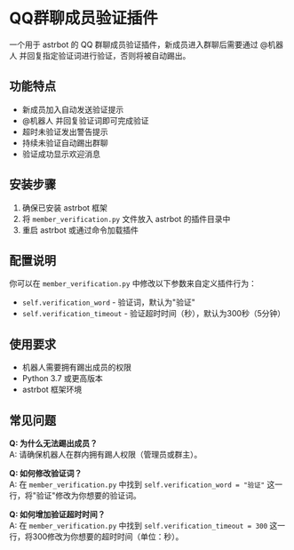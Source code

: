 # QQ群聊成员验证插件

一个用于 astrbot 的 QQ 群聊成员验证插件，新成员进入群聊后需要通过 @机器人 并回复指定验证词进行验证，否则将被自动踢出。

## 功能特点

- 新成员加入自动发送验证提示
- @机器人 并回复验证词即可完成验证
- 超时未验证发出警告提示
- 持续未验证自动踢出群聊
- 验证成功显示欢迎消息

## 安装步骤

1. 确保已安装 astrbot 框架
2. 将 `member_verification.py` 文件放入 astrbot 的插件目录中
3. 重启 astrbot 或通过命令加载插件

## 配置说明

你可以在 `member_verification.py` 中修改以下参数来自定义插件行为：

- `self.verification_word` - 验证词，默认为"验证"
- `self.verification_timeout` - 验证超时时间（秒），默认为300秒（5分钟）

## 使用要求

- 机器人需要拥有踢出成员的权限
- Python 3.7 或更高版本
- astrbot 框架环境

## 常见问题

**Q: 为什么无法踢出成员？**  
A: 请确保机器人在群内拥有踢人权限（管理员或群主）。

**Q: 如何修改验证词？**  
A: 在 `member_verification.py` 中找到 `self.verification_word = "验证"` 这一行，将"验证"修改为你想要的验证词。

**Q: 如何增加验证超时时间？**  
A: 在 `member_verification.py` 中找到 `self.verification_timeout = 300` 这一行，将300修改为你想要的超时时间（单位：秒）。
